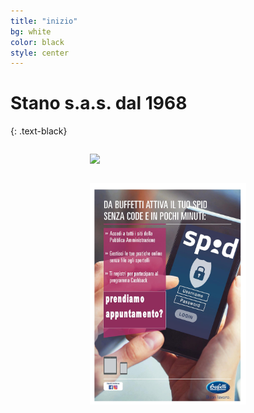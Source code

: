 ```yaml
---
title: "inizio"
bg: white
color: black
style: center
---
```


# **Stano s.a.s. dal 1968**
{: .text-black}
<div>
    <div style="margin: 0 auto; width:250px; padding: 1em;">
        <a href="https://buffetti.it/shopping-bag/">
            <img id="buffetti-thumb" src="https://buffetti.it/wp-content/uploads/2021/01/SB_GEN_FEB_Pagina_01-scaled.jpg"/>
        </a>
    </div>
    <div style="margin: 0 auto; width:250px; padding: 1em;">
      <img src="img/spid_modificato.jpg"/>
    </div>
</div>
